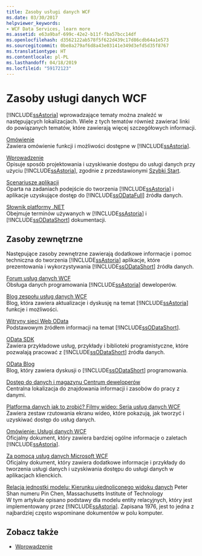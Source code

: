```yaml
---
title: Zasoby usługi danych WCF
ms.date: 03/30/2017
helpviewer_keywords:
- WCF Data Services, learn more
ms.assetid: e63a9baf-699c-42e2-b11f-fba57bcc14df
ms.openlocfilehash: d3562122ab578f5f622d439c17d86cdb64a1e573
ms.sourcegitcommit: 0be8a279af6d8a43e03141e349d3efd5d35f8767
ms.translationtype: HT
ms.contentlocale: pl-PL
ms.lasthandoff: 04/18/2019
ms.locfileid: "59172123"
---
```

# <a name="wcf-data-services-resources"></a>Zasoby usługi danych WCF
[!INCLUDE[ssAstoria](../../../../includes/ssastoria-md.md)] wprowadzające tematy można znaleźć w następujących lokalizacjach. Wiele z tych tematów również zawierać linki do powiązanych tematów, które zawierają więcej szczegółowych informacji.  
  
 [Omówienie](../../../../docs/framework/data/wcf/wcf-data-services-overview.md)  
 Zawiera omówienie funkcji i możliwości dostępne w [!INCLUDE[ssAstoria](../../../../includes/ssastoria-md.md)].  
  
 [Wprowadzenie](../../../../docs/framework/data/adonet/ef/getting-started.md)  
 Opisuje sposób projektowania i uzyskiwanie dostępu do usługi danych przy użyciu [!INCLUDE[ssAstoria](../../../../includes/ssastoria-md.md)], zgodnie z przedstawionymi [Szybki Start](../../../../docs/framework/data/wcf/quickstart-wcf-data-services.md).  
  
 [Scenariusze aplikacji](../../../../docs/framework/data/wcf/application-scenarios-wcf-data-services.md)  
 Oparta na zadaniach podejście do tworzenia [!INCLUDE[ssAstoria](../../../../includes/ssastoria-md.md)] i aplikacje uzyskujące dostęp do [!INCLUDE[ssODataFull](../../../../includes/ssodatafull-md.md)] źródła danych.  
  
 [Słownik platformy .NET](../../../standard/glossary.md)  
 Obejmuje terminów używanych w [!INCLUDE[ssAstoria](../../../../includes/ssastoria-md.md)] i [!INCLUDE[ssODataShort](../../../../includes/ssodatashort-md.md)] dokumentacji.  
  
## <a name="external-resources"></a>Zasoby zewnętrzne  
 Następujące zasoby zewnętrzne zawierają dodatkowe informacje i pomoc techniczna do tworzenia [!INCLUDE[ssAstoria](../../../../includes/ssastoria-md.md)] aplikacje, które prezentowania i wykorzystywania [!INCLUDE[ssODataShort](../../../../includes/ssodatashort-md.md)] źródła danych.  
  
 [Forum usług danych WCF](https://go.microsoft.com/fwlink/?LinkId=150512)  
 Obsługa danych programowania [!INCLUDE[ssAstoria](../../../../includes/ssastoria-md.md)] deweloperów.  
  
 [Blog zespołu usług danych WCF](https://go.microsoft.com/fwlink/?LinkId=150511)  
 Blog, która zawiera aktualizacje i dyskusję na temat [!INCLUDE[ssAstoria](../../../../includes/ssastoria-md.md)] funkcje i możliwości.  
  
 [Witryny sieci Web OData](https://go.microsoft.com/fwlink/?LinkID=184554)  
 Podstawowym źródłem informacji na temat [!INCLUDE[ssODataShort](../../../../includes/ssodatashort-md.md)].  
  
 [OData SDK](https://go.microsoft.com/fwlink/?LinkID=185248)  
 Zawiera przykładowe usług, przykłady i biblioteki programistyczne, które pozwalają pracować z [!INCLUDE[ssODataShort](../../../../includes/ssodatashort-md.md)] źródła danych.  
  
 [OData Blog](https://go.microsoft.com/fwlink/?LinkId=185868)  
 Blog, który zawiera dyskusji o [!INCLUDE[ssODataShort](../../../../includes/ssodatashort-md.md)] programowania.  
  
 [Dostęp do danych i magazynu Centrum deweloperów](https://go.microsoft.com/fwlink/?LinkId=91903)  
 Centralna lokalizacja do znajdowania informacji i zasobów do pracy z danymi.  
  
 [Platforma danych jak to zrobić? Filmy wideo: Seria usług danych WCF](https://go.microsoft.com/fwlink/?LinkId=124600)  
 Zawiera zestaw rzutowania ekranu wideo, które pokazują, jak tworzyć i uzyskiwać dostęp do usług danych.  
  
 [Omówienie: Usługi danych WCF](https://go.microsoft.com/fwlink/?LinkID=131074)  
 Oficjalny dokument, który zawiera bardziej ogólne informacje o zaletach [!INCLUDE[ssAstoria](../../../../includes/ssastoria-md.md)].  
  
 [Za pomocą usług danych Microsoft WCF](https://go.microsoft.com/fwlink/?LinkID=131075)  
 Oficjalny dokument, który zawiera dodatkowe informacje i przykłady do tworzenia usługi danych i uzyskiwania dostępu do usługi danych w aplikacjach klienckich.  
  
 [Relacja jednostki modelu: Kierunku ujednoliconego widoku danych](https://go.microsoft.com/fwlink/?LinkId=91909) Peter Shan numeru Pin Chen, Massachusetts Institute of Technology  
 W tym artykule opisano podstawy dla modelu entity relacyjnych, który jest implementowany przez [!INCLUDE[ssAstoria](../../../../includes/ssastoria-md.md)]. Zapisana 1976, jest to jedna z najbardziej często wspominane dokumentów w polu komputer.  
  
## <a name="see-also"></a>Zobacz także

- [Wprowadzenie](../../../../docs/framework/data/wcf/getting-started-with-wcf-data-services.md)
